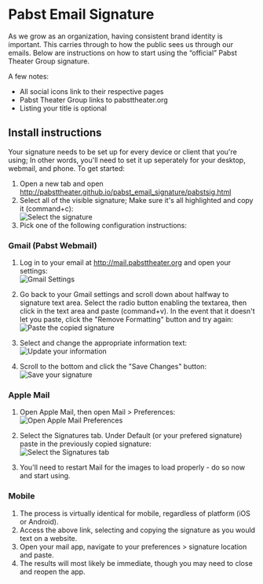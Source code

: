 # Pabst Email Signature
As we grow as an organization, having consistent brand identity is important.
This carries through to how the public sees us through our emails.
Below are instructions on how to start using the “official” Pabst Theater Group signature.

A few notes:
- All social icons link to their respective pages
- Pabst Theater Group links to pabsttheater.org
- Listing your title is optional

## Install instructions
Your signature needs to be set up for every device or client that you're using; In other words, you'll need to set it up seperately for your desktop, webmail, and phone. To get started:

1. Open a new tab and open http://pabsttheater.github.io/pabst_email_signature/pabstsig.html  
2. Select all of the visible signature; Make sure it's all highlighted and copy it (command+c):  
![Select the signature](https://pabsttheater-graphics.s3.amazonaws.com/emailsignature/PastedGraphic-2.png)  
3. Pick one of the following configuration instructions:

### Gmail (Pabst Webmail)
1. Log in to your email at http://mail.pabsttheater.org and open your settings:  
![Gmail Settings](https://pabsttheater-graphics.s3.amazonaws.com/emailsignature/PastedGraphic-1.png)  

2. Go back to your Gmail settings and scroll down about halfway to signature text area. Select the radio button enabling the textarea, then click in the text area and paste (command+v). In the event that it doesn't let you paste, click the "Remove Formatting" button and try again:  
![Paste the copied signature](https://pabsttheater-graphics.s3.amazonaws.com/emailsignature/PastedGraphic-3.png)  

3. Select and change the appropriate information text:  
![Update your information](https://pabsttheater-graphics.s3.amazonaws.com/emailsignature/PastedGraphic-5.png)  

4. Scroll to the bottom and click the "Save Changes" button:  
![Save your signature](https://pabsttheater-graphics.s3.amazonaws.com/emailsignature/PastedGraphic-6.png)

### Apple Mail
1. Open Apple Mail, then open Mail > Preferences:  
![Open Apple Mail Preferences](https://pabsttheater-graphics.s3.amazonaws.com/emailsignature/PastedGraphic-7.png)  

2. Select the Signatures tab. Under Default (or your prefered signature) paste in the previously copied signature:  
![Select the Signatures tab](https://pabsttheater-graphics.s3.amazonaws.com/emailsignature/PastedGraphic-8.png)  

3. You'll need to restart Mail for the images to load properly - do so now and start using.

### Mobile
1. The process is virtually identical for mobile, regardless of platform (iOS or Android).
2. Access the above link, selecting and copying the signature as you would text on a website.
3. Open your mail app, navigate to your preferences > signature location and paste.
4. The results will most likely be immediate, though you may need to close and reopen the app.